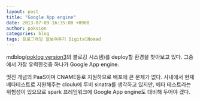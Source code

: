 ```yaml
---
layout: post
title: "Google App engine"
date: 2013-07-09 16:35:00 +0900
author: poksion
categories: blog
tags: 프로그래밍 잘보여주기 DigitalNomad
---
```


mdblog([poklog version3](http://poksion.net)의 블로깅 시스템)를 deploy할 환경을 찾아보고 있다. 그중에서 가장 유력한것중 하나가 Google App engine.

멋진 개념의 PaaS이며 CNAME등로 지원하므로 배포에 큰 문제가 없다. 사내에서 현재 베타테스트로 지원해주는 cloulu에 루비 sinatra를 생각하고 있지만, 베타 테스트라는 위험성이 있으므로 spark 프레임워크에 Google App engine도 대비해 두어야 겠다.

